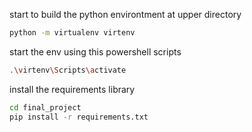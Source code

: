 start to build the python environtment at upper directory

``` bash
python -m virtualenv virtenv
```

start the env using this powershell scripts

``` bash
.\virtenv\Scripts\activate
```

install the requirements library
``` bash
cd final_project
pip install -r requirements.txt
```